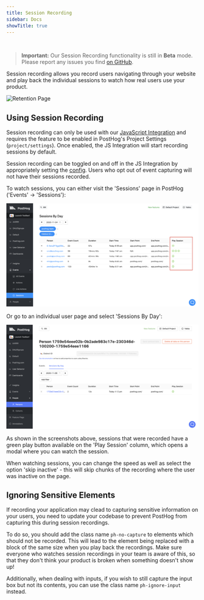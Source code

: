 ```yaml
---
title: Session Recording
sidebar: Docs
showTitle: true
---
```

<br />

> **Important:** Our Session Recording functionality is still in **Beta** mode. Please report any issues you find [on GitHub](https://github.com/PostHog/posthog/issues). 

Session recording allows you record users navigating through your website and play back the individual sessions to watch how real users use your product. 


![Retention Page](../../images/features/session-recording/session-recording.gif)


## Using Session Recording

Session recording can only be used with our [JavaScript Integration](/docs/libraries/js) and requires the feature to be enabled in PostHog's Project Settings (`project/settings`). Once enabled, the JS Integration will start recording sessions by default.  

Session recording can be toggled on and off in the JS Integration by appropriately setting the [config](/docs/libraries/js/#config). Users who opt out of event capturing will not have their sessions recorded.

To watch sessions, you can either visit the 'Sessions' page in PostHog ('Events' -> 'Sessions'):

![Session Recording Page Screenshot](../../images/blog/array/session-recording.png)

Or go to an individual user page and select 'Sessions By Day':

![Retention Page](../../images/features/session-recording/person-page.png)

As shown in the screenshots above, sessions that were recorded have a green play button available on the 'Play Session' column, which opens a modal where you can watch the session.


When watching sessions, you can change the speed as well as select the option 'skip inactive' - this will skip chunks of the recording where the user was inactive on the page. 

## Ignoring Sensitive Elements

If recording your application may clead to capturing sensitive information on your users, you need to update your codebase to prevent PostHog from capturing this during session recordings.

To do so, you should add the class name `ph-no-capture` to elements which should not be recorded. This will lead to the element being replaced with a block of the same size when you play back the recordings. Make sure everyone who watches session recordings in your team is aware of this, so that they don't think your product is broken when something doesn't show up!

Additionally, when dealing with inputs, if you wish to still capture the input box but not its contents, you can use the class name `ph-ignore-input` instead.


